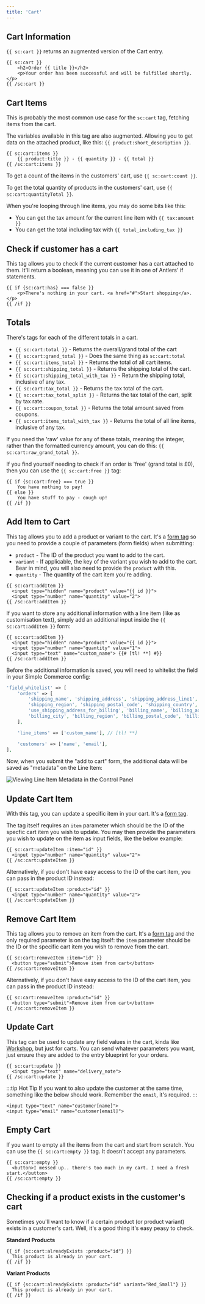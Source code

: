 ```yaml
---
title: 'Cart'
---
```


## Cart Information

`{{ sc:cart }}` returns an augmented version of the Cart entry.

```antlers
{{ sc:cart }}
  	<h2>Order {{ title }}</h2>
  	<p>Your order has been successful and will be fulfilled shortly.</p>
{{ /sc:cart }}
```

## Cart Items

This is probably the most common use case for the `sc:cart` tag, fetching items from the cart.

The variables available in this tag are also augmented. Allowing you to get data on the attached product, like this: `{{ product:short_description }}`.

```antlers
{{ sc:cart:items }}
	{{ product:title }} - {{ quantity }} - {{ total }}
{{ /sc:cart:items }}
```

To get a count of the items in the customers' cart, use `{{ sc:cart:count }}`.

To get the total quantity of products in the customers' cart, use `{{ sc:cart:quantityTotal }}`.

When you're looping through line items, you may do some bits like this:

-   You can get the tax amount for the current line item with `{{ tax:amount }}`
-   You can get the total including tax with `{{ total_including_tax }}`

## Check if customer has a cart

This tag allows you to check if the current customer has a cart attached to them. It'll return a boolean, meaning you can use it in one of Antlers' if statements.

```antlers
{{ if {sc:cart:has} === false }}
  	<p>There's nothing in your cart. <a href="#">Start shopping</a>.</p>
{{ /if }}
```

## Totals

There's tags for each of the different totals in a cart.

-   `{{ sc:cart:total }}` - Returns the overall/grand total of the cart
-   `{{ sc:cart:grand_total }}` - Does the same thing as `sc:cart:total`
-   `{{ sc:cart:items_total }}` - Returns the total of all cart items.
-   `{{ sc:cart:shipping_total }}` - Returns the shipping total of the cart.
-   `{{ sc:cart:shipping_total_with_tax }}` - Return the shipping total, inclusive of any tax.
-   `{{ sc:cart:tax_total }}` - Returns the tax total of the cart.
-   `{{ sc:cart:tax_total_split }}` - Returns the tax total of the cart, split by tax rate.
-   `{{ sc:cart:coupon_total }}` - Returns the total amount saved from coupons.
-   `{{ sc:cart:items_total_with_tax }}` - Returns the total of all line items, inclusive of any tax.

If you need the 'raw' value for any of these totals, meaning the integer, rather than the formatted currency amount, you can do this: `{{ sc:cart:raw_grand_total }}`.

If you find yourself needing to check if an order is 'free' (grand total is £0), then you can use the `{{ sc:cart:free }}` tag:

```antlers
{{ if {sc:cart:free} === true }}
    You have nothing to pay!
{{ else }}
    You have stuff to pay - cough up!
{{ /if }}
```

## Add Item to Cart

This tag allows you to add a product or variant to the cart. It's a [form tag](/tags#form-tags) so you need to provide a couple of parameters (form fields) when submitting:

-   `product` - The ID of the product you want to add to the cart.
-   `variant` - If applicable, the key of the variant you wish to add to the cart. Bear in mind, you will also need to provide the `product` with this.
-   `quantity` - The quantity of the cart item you're adding.

```antlers
{{ sc:cart:addItem }}
  <input type="hidden" name="product" value="{{ id }}">
  <input type="number" name="quantity" value="2">
{{ /sc:cart:addItem }}
```

If you want to store any additional information with a line item (like as customisation text), simply add an additional input inside the `{{ sc:cart:addItem }}` form:

```antlers
{{ sc:cart:addItem }}
  <input type="hidden" name="product" value="{{ id }}">
  <input type="number" name="quantity" value="1">
  <input type="text" name="custom_name"> {{# [tl! **] #}}
{{ /sc:cart:addItem }}
```

Before the additional information is saved, you will need to whitelist the field in your Simple Commerce config:

```php
'field_whitelist' => [
    'orders' => [
        'shipping_name', 'shipping_address', 'shipping_address_line1', 'shipping_address_line2', 'shipping_city',
        'shipping_region', 'shipping_postal_code', 'shipping_country', 'shipping_note', 'shipping_method',
        'use_shipping_address_for_billing', 'billing_name', 'billing_address', 'billing_address_line2',
        'billing_city', 'billing_region', 'billing_postal_code', 'billing_country',
    ],

    'line_items' => ['custom_name'], // [tl! **]

    'customers' => ['name', 'email'],
],
```

Now, when you submit the "add to cart" form, the additional data will be saved as "metadata" on the Line Item:

![Viewing Line Item Metadata in the Control Panel](/img/simple-commerce/line-item-metadata.png)

## Update Cart Item

With this tag, you can update a specific item in your cart. It's a [form tag](/tags#form-tags).

The tag itself requires an `item` parameter which should be the ID of the specfic cart item you wish to update. You may then provide the parameters you wish to update on the item as input fields, like the below example:

```antlers
{{ sc:cart:updateItem :item="id" }}
  <input type="number" name="quantity" value="2">
{{ /sc:cart:updateItem }}
```

Alternatively, if you don't have easy access to the ID of the cart item, you can pass in the product ID instead:

```antlers
{{ sc:cart:updateItem :product="id" }}
  <input type="number" name="quantity" value="2">
{{ /sc:cart:updateItem }}
```

## Remove Cart Item

This tag allows you to remove an item from the cart. It's a [form tag](/tags#form-tags) and the only required parameter is on the tag itself: the `item` parameter should be the ID or the specific cart item you wish to remove from the cart.

```antlers
{{ sc:cart:removeItem :item="id" }}
  <button type="submit">Remove item from cart</button>
{{ /sc:cart:removeItem }}
```

Alternatively, if you don't have easy access to the ID of the cart item, you can pass in the product ID instead:

```antlers
{{ sc:cart:removeItem :product="id" }}
  <button type="submit">Remove item from cart</button>
{{ /sc:cart:removeItem }}
```

## Update Cart

This tag can be used to update any field values in the cart, kinda like [Workshop](https://statamic.com/addons/statamic/workshop), but just for carts. You can send whatever parameters you want, just ensure they are added to the entry blueprint for your orders.

```antlers
{{ sc:cart:update }}
  <input type="text" name="delivery_note">
{{ /sc:cart:update }}
```

:::tip Hot Tip
If you want to also update the customer at the same time, something like the below should work. Remember the `email`, it's required.
:::

```antlers
<input type="text" name="customer[name]">
<input type="email" name="customer[email]">
```

## Empty Cart

If you want to empty all the items from the cart and start from scratch. You can use the `{{ sc:cart:empty }}` tag. It doesn't accept any parameters.

```antlers
{{ sc:cart:empty }}
  <button>I messed up.. there's too much in my cart. I need a fresh start.</button>
{{ /sc:cart:empty }}
```

## Checking if a product exists in the customer's cart

Sometimes you'll want to know if a certain product (or product variant) exists in a customer's cart. Well, it's a good thing it's easy peasy to check.

**Standard Products**

```antlers
{{ if {sc:cart:alreadyExists :product="id"} }}
  This product is already in your cart.
{{ /if }}
```

**Variant Products**

```antlers
{{ if {sc:cart:alreadyExists :product="id" variant="Red_Small"} }}
  This product is already in your cart.
{{ /if }}
```
